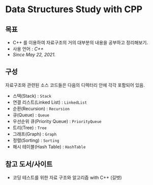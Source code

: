 # Data Structures Study with CPP

## 목표
- C++ 를 이용하여 자료구조의 거의 대부분의 내용을 공부하고 정리해보기.
- 사용 언어 : *C++*
- *Since May 22, 2021.*

## 구성

자료구조와 관련된 소스 코드들은 다음의 디렉터리 안에 각각 포함되어 있음.

- 스택(Stack) : `Stack`
- 연결 리스트(Linked List) : `LinkedList`
- 순환(Recursion) : `Recursion`
- 큐(Queue) : `Queue`
- 우선순위 큐(Priority Queue) : `PriorityQueue`
- 트리(Tree) : `Tree`
- 그래프(Graph) : `Graph`
- 정렬(Sorting) : `Sorting`
- 해시 테이블(Hash Table) : `HashTable`

## 참고 도서/사이트
- 코딩 테스트를 위한 자료 구조와 알고리즘 with C++ (길벗)
